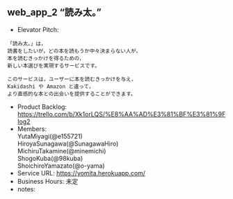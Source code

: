 ## web_app_2 “読み太。”
* Elevator Pitch:
```
「読み太。」は，
読書をしたいが，どの本を読もうか中々決まらない人が，
本を読むきっかけを得るための，
新しい本選びを実現するサービスです。

このサービスは，ユーザーに本を読むきっかけを与え，
Kakidashi や Amazon と違って，
より直感的な本との出会いを提供することができます。
```
* Product Backlog: https://trello.com/b/Xk1orLQS/%E8%AA%AD%E3%81%BF%E3%81%9Flog2
* Members:<br>
YutaMiyagi(@e155721)<br>
HiroyaSunagawa(@SunagawaHiro)<br>
MichiruTakamine(@minemichi)<br>
ShogoKuba(@98kuba)<br>
ShoichiroYamazato(@o-yama)
* Service URL: https://yomita.herokuapp.com/
* Business Hours: 未定
* notes:
